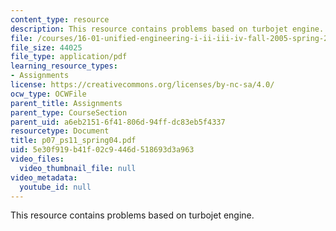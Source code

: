 ```yaml
---
content_type: resource
description: This resource contains problems based on turbojet engine.
file: /courses/16-01-unified-engineering-i-ii-iii-iv-fall-2005-spring-2006/5e30f919b41f02c9446d518693d3a963_p07_ps11_spring04.pdf
file_size: 44025
file_type: application/pdf
learning_resource_types:
- Assignments
license: https://creativecommons.org/licenses/by-nc-sa/4.0/
ocw_type: OCWFile
parent_title: Assignments
parent_type: CourseSection
parent_uid: a6eb2151-6f41-806d-94ff-dc83eb5f4337
resourcetype: Document
title: p07_ps11_spring04.pdf
uid: 5e30f919-b41f-02c9-446d-518693d3a963
video_files:
  video_thumbnail_file: null
video_metadata:
  youtube_id: null
---
```

This resource contains problems based on turbojet engine.